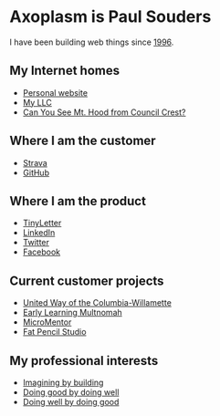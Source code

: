 Axoplasm is Paul Souders
========================
I have been building web things since [1996](https://web.archive.org/web/19970218080413/http://darkwing.uoregon.edu/~psouders/).


My Internet homes
-----------------
* [Personal website](https://axoplasm.com)
* [My LLC](https://scrubjay.works/)
* [Can You See Mt. Hood from Council Crest?](https://canyouseemthoodfromcouncilcrest.com/)


Where I am the customer
-----------------------
* [Strava](https://www.strava.com/athletes/56063)
* [GitHub](https://github.com/axoplasm)


Where I am the product
----------------------
* [TinyLetter](https://tinyletter.com/axoplasm)
* [LinkedIn](http://linkedin.com/in/axoplasm/)
* [Twitter](https://twitter.com/axoplasm)
* [Facebook](https://www.facebook.com/axoplasm)


Current customer projects
-------------------------
* [United Way of the Columbia-Willamette](http://unitedway-pdx.org/)
* [Early Learning Multnomah](https://www.earlylearningmultnomah.org)
* [MicroMentor](https://www.micromentor.org)
* [Fat Pencil Studio](https://fatpencilstudio.com)


My professional interests
-------------------------
* [Imagining by building](https://axoplasm.com/web-log/imagining-and-building/)
* [Doing good by doing well](https://axoplasm.com/web-log/right-and-wrong/)
* [Doing well by doing good](https://axoplasm.com/web-log/its-ok-do-well-while-doing-good/)

